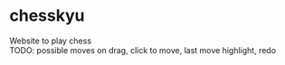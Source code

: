 # chesskyu
Website to play chess
<br>
TODO: possible moves on drag, click to move, last move highlight, redo
